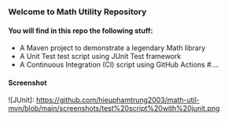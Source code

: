 ### Welcome to Math Utility Repository

#### You will find in this repo the following stuff:

* A Maven project to demonstrate a legendary Math library
* A Unit Test test script using JUnit Test framework
* A Continuous Integration (CI) script using GitHub Actions
#....

#### Screenshot
![JUnit]: https://github.com/hieuphamtrung2003/math-util-mvn/blob/main/screenshots/test%20script%20with%20junit.png
